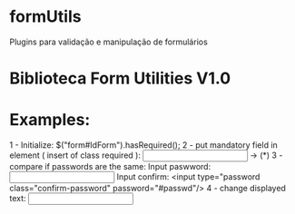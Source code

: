 # formUtils
Plugins para validação e manipulação de formulários

# Biblioteca Form Utilities V1.0

# Examples:
1 - Initialize: $("form#IdForm").hasRequired();
2 - put mandatory field in element ( insert of class required ): <input class="required"/> -> (*)
3 - compare if passwords are the same:
    Input paswword: <input type="password" id="passwd" />
    Input confirm: <input type="password class="confirm-password" password="#passwd"/>
4 - change displayed text: <input class="required" required-text="new text" />
